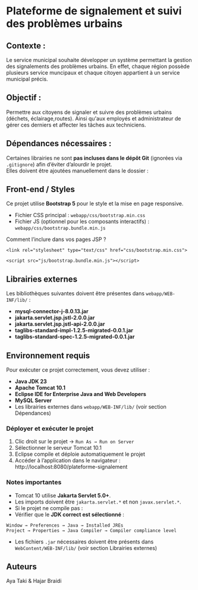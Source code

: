 # Plateforme de signalement et suivi des problèmes urbains

## Contexte :
Le service municipal souhaite développer un système permettant la gestion des signalements des problèmes urbains. En effet, chaque région possède plusieurs service muncipaux et chaque citoyen appartient à un service municipal précis.

## Objectif : 
Permettre aux citoyens de signaler et suivre des problèmes urbains (déchets, éclairage,routes). Ainsi qu'aux employés et administrateur de gérer ces derniers et affecter les tâches aux techniciens.

## Dépendances nécessaires :
Certaines librairies ne sont **pas incluses dans le dépôt Git** (ignorées via `.gitignore`) afin d’éviter d’alourdir le projet.  
Elles doivent être ajoutées manuellement dans le dossier :

## Front-end / Styles

Ce projet utilise **Bootstrap 5** pour le style et la mise en page responsive.

- Fichier CSS principal : `webapp/css/bootstrap.min.css`
- Fichier JS (optionnel pour les composants interactifs) : `webapp/css/bootstrap.bundle.min.js`

Comment l’inclure dans vos pages JSP ?
```
<link rel="stylesheet" type="text/css" href="css/bootstrap.min.css">

<script src="js/bootstrap.bundle.min.js"></script>
```

##  Librairies externes

Les bibliothèques suivantes doivent être présentes dans `webapp/WEB-INF/lib/` :

- **mysql-connector-j-8.0.13.jar**  
- **jakarta.servlet.jsp.jstl-2.0.0.jar**
- **jakarta.servlet.jsp.jstl-api-2.0.0.jar**
- **taglibs-standard-impl-1.2.5-migrated-0.0.1.jar**
- **taglibs-standard-spec-1.2.5-migrated-0.0.1.jar**

## Environnement requis

Pour exécuter ce projet correctement, vous devez utiliser :

- **Java JDK 23**  
- **Apache Tomcat 10.1**  
- **Eclipse IDE for Enterprise Java and Web Developers**  
- **MySQL Server**  
- Les librairies externes dans `webapp/WEB-INF/lib/` (voir section Dépendances)

### Déployer et exécuter le projet

1. Clic droit sur le projet → `Run As → Run on Server`
2. Sélectionner le serveur Tomcat 10.1
3. Eclipse compile et déploie automatiquement le projet
4. Accéder à l’application dans le navigateur : http://localhost:8080/plateforme-signalement


### Notes importantes

- Tomcat 10 utilise **Jakarta Servlet 5.0+**.
- Les imports doivent être `jakarta.servlet.*` et non `javax.servlet.*`.
- Si le projet ne compile pas :
- Vérifier que le **JDK correct est sélectionné** :  
 ```
 Window → Preferences → Java → Installed JREs
 Project → Properties → Java Compiler → Compiler compliance level
 ```
- Les fichiers `.jar` nécessaires doivent être présents dans `WebContent/WEB-INF/lib/` (voir section Librairies externes)

## Auteurs
Aya Taki & Hajar Braidi
